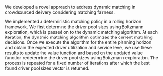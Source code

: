 We developed a novel approach to address dynamic matching in crowdsourced delivery considering matching fairness. 

We implemented a deterministic matching policy in a rolling horizon framework. We first determine the driver pool sizes using Boltzmann exploration, which is passed on to the dynamic matching algorithm. At each iteration, the dynamic matching algorithm optimizes the current matching decisions. Once we execute the algorithm for the entire planning horizon and obtain the expected driver utilization and service level, we use these results to update the value function and based on the updated value function redetermine the driver pool sizes using Boltzmann exploration. The process is repeated for a fixed number of iterations after which the best found driver pool sizes vector is returned. 
